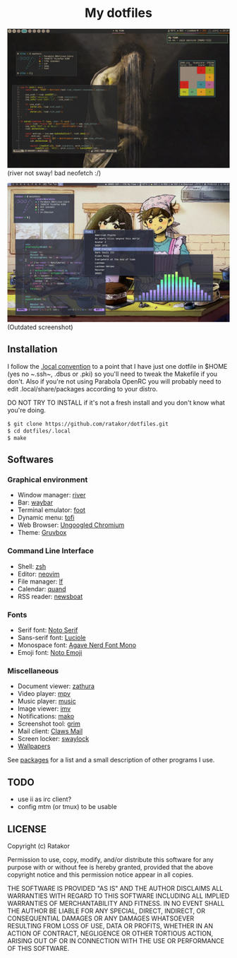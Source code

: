 <h1 align="center">My dotfiles</h1>

![screenshot 1](.local/share/screenshot/1.png)
(river not sway! bad neofetch :/)

![screenshot 2](.local/share/screenshot/2.png)
(Outdated screenshot)

## Installation
I follow the [.local convention](https://gist.github.com/Earnestly/84cf9670b7e11ae2eac6f753910efebe)
to a point that I have just one dotfile in $HOME (yes no ~.ssh~, .dbus or .pki)
so you'll need to tweak the Makefile if you don't. Also if you're not using
Parabola OpenRC you will probably need to edit .local/share/packages according
to your distro.

DO NOT TRY TO INSTALL if it's not a fresh install and you don't know what you're doing.

	$ git clone https://github.com/ratakor/dotfiles.git
	$ cd dotfiles/.local
	$ make

## Softwares

### Graphical environment
- Window manager: [river](https://github.com/riverwm/river)
- Bar: [waybar](https://github.com/Alexays/Waybar)
- Terminal emulator: [foot](https://codeberg.org/dnkl/foot)
- Dynamic menu: [tofi](https://github.com/philj56/tofi)
- Web Browser: [Ungoogled Chromium](https://github.com/ungoogled-software/ungoogled-chromium)
- Theme: [Gruvbox](https://github.com/morhetz/gruvbox)

### Command Line Interface
- Shell: [zsh](https://github.com/zsh-users/zsh)
- Editor: [neovim](https://github.com/neovim/neovim)
- File manager: [lf](https://github.com/gokcehan/lf)
- Calendar: [quand](https://github.com/ratakor/quand)
- RSS reader: [newsboat](https://newsboat.org/)

### Fonts
- Serif font: [Noto Serif](https://fonts.google.com/noto/specimen/Noto+Serif)
- Sans-serif font: [Luciole](https://luciole-vision.com)
- Monospace font: [Agave Nerd Font Mono](https://github.com/ryanoasis/nerd-fonts/tree/master/patched-fonts/Agave)
- Emoji font: [Noto Emoji](https://fonts.google.com/noto/specimen/Noto+Emoji)

### Miscellaneous
- Document viewer: [zathura](https://github.com/pwmt/zathura)
- Video player: [mpv](https://github.com/mpv-player/mpv)
- Music player: [music](.local/bin/music)
- Image viewer: [imv](https://sr.ht/~exec64/imv)
- Notifications: [mako](https://github.com/emersion/mako)
- Screenshot tool: [grim](https://sr.ht/~emersion/grim)
- Mail client: [Claws Mail](https://www.claws-mail.org)
- Screen locker: [swaylock](https://github.com/swaywm/swaylock)
- [Wallpapers](https://github.com/ratakor/wallpapers)

See [packages](.local/share/packages) for a list and a small description of
other programs I use.

## TODO
- use ii as irc client?
- config mtm (or tmux) to be usable

## LICENSE
Copyright (c) Ratakor

Permission to use, copy, modify, and/or distribute this software for any
purpose with or without fee is hereby granted, provided that the above
copyright notice and this permission notice appear in all copies.

THE SOFTWARE IS PROVIDED "AS IS" AND THE AUTHOR DISCLAIMS ALL WARRANTIES WITH
REGARD TO THIS SOFTWARE INCLUDING ALL IMPLIED WARRANTIES OF MERCHANTABILITY AND
FITNESS. IN NO EVENT SHALL THE AUTHOR BE LIABLE FOR ANY SPECIAL, DIRECT,
INDIRECT, OR CONSEQUENTIAL DAMAGES OR ANY DAMAGES WHATSOEVER RESULTING FROM
LOSS OF USE, DATA OR PROFITS, WHETHER IN AN ACTION OF CONTRACT, NEGLIGENCE OR
OTHER TORTIOUS ACTION, ARISING OUT OF OR IN CONNECTION WITH THE USE OR
PERFORMANCE OF THIS SOFTWARE.
